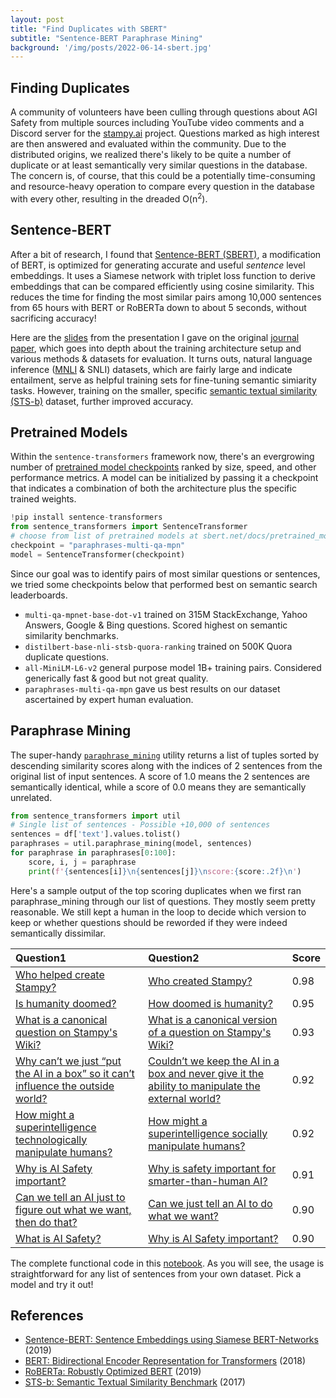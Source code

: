 ```yaml
---
layout: post
title: "Find Duplicates with SBERT"
subtitle: "Sentence-BERT Paraphrase Mining"
background: '/img/posts/2022-06-14-sbert.jpg'
---
```


## Finding Duplicates

A community of volunteers have been culling through questions about AGI Safety from multiple sources including YouTube video comments and a Discord server for the [stampy.ai](https://stampy.ai/wiki/Stampy) project. Questions marked as high interest are then answered and evaluated within the community. Due to the distributed origins, we realized there's likely to be quite a number of duplicate or at least semantically very similar questions in the database. The concern is, of course, that this could be a potentially time-consuming and resource-heavy operation to compare every question in the database with every other, resulting in the dreaded O(n<sup>2</sup>).

## Sentence-BERT

After a bit of research, I found that [Sentence-BERT (SBERT)](https://sbert.net/), a modification of BERT, is optimized for generating accurate and useful *sentence* level embeddings. It uses a Siamese network with  triplet loss function to derive embeddings that can be compared efficiently using cosine similarity. This reduces the time for finding the most similar pairs among 10,000 sentences from 65 hours with BERT or RoBERTa down to about 5 seconds, without sacrificing accuracy!

Here are the [slides](/docs/JournalClub%202022-07-27%20SBERT.pdf) from the presentation I gave on the original [journal paper](https://arxiv.org/abs/1908.10084), which goes into depth about the training architecture setup and various methods & datasets for evaluation. It turns outs, natural language inference ([MNLI](https://huggingface.co/datasets/SetFit/mnli) & SNLI) datasets, which are fairly large and indicate entailment, serve as helpful training sets for fine-tuning semantic simiarity tasks. However, training on the smaller, specific [semantic textual similarity (STS-b)](https://arxiv.org/abs/1708.00055v1) dataset, further improved accuracy.

## Pretrained Models

Within the `sentence-transformers` framework now, there's an evergrowing number of [pretrained model checkpoints](https://sbert.net/docs/pretrained_models.html) ranked by size, speed, and other performance metrics. A model can be initialized by passing it a checkpoint that indicates a combination of both the architecture plus the specific trained weights.

```python
!pip install sentence-transformers
from sentence_transformers import SentenceTransformer
# choose from list of pretrained models at sbert.net/docs/pretrained_models.html
checkpoint = "paraphrases-multi-qa-mpn"
model = SentenceTransformer(checkpoint)
```

Since our goal was to identify pairs of most similar questions or sentences, we tried some checkpoints below that performed best on semantic search leaderboards.

- `multi-qa-mpnet-base-dot-v1` trained on 315M StackExchange, Yahoo Answers, Google & Bing questions. Scored highest on semantic similarity benchmarks.
- `distilbert-base-nli-stsb-quora-ranking` trained on 500K Quora duplicate questions.
- `all-MiniLM-L6-v2` general purpose model 1B+ training pairs. Considered generically fast & good but not great quality.
- `paraphrases-multi-qa-mpn` gave us best results on our dataset ascertained by expert human evaluation.

## Paraphrase Mining

The super-handy [`paraphrase_mining`](https://sbert.net/examples/applications/paraphrase-mining/README.html#paraphrase-mining) utility returns a list of tuples sorted by descending similarity scores along with the indices of 2 sentences from the original list of input sentences. A score of 1.0 means the 2 sentences are semantically identical, while a score of 0.0 means they are semantically unrelated.

```python
from sentence_transformers import util
# Single list of sentences - Possible +10,000 of sentences
sentences = df['text'].values.tolist()
paraphrases = util.paraphrase_mining(model, sentences)
for paraphrase in paraphrases[0:100]:
    score, i, j = paraphrase
    print(f'{sentences[i]}\n{sentences[j]}\nscore:{score:.2f}\n')  
```

Here's a sample output of the top scoring duplicates when we first ran paraphrase_mining through our list of questions. They mostly seem pretty reasonable. We still kept a human in the loop to decide which version to keep or whether questions should be reworded if they were indeed semantically dissimilar.

| Question1 | Question2 | Score |
| :--- | :--- | :--- |
| [Who helped create Stampy?](https://stampy.ai/wiki/Who_helped_create_Stampy%3F) | [Who created Stampy?](https://stampy.ai/wiki/Who_created_Stampy%3F) | 0.98 |
| [Is humanity doomed?](https://stampy.ai/wiki/Is_humanity_doomed%3F) | [How doomed is humanity?](https://stampy.ai/wiki/How_doomed_is_humanity%3F) | 0.95 |
| [What is a canonical question on Stampy's Wiki?](https://stampy.ai/wiki/What_is_a_canonical_question_on_Stampy%27s_Wiki%3F) | [What is a canonical version of a question on Stampy's Wiki?](https://stampy.ai/wiki/What_is_a_canonical_version_of_a_question_on_Stampy%27s_Wiki%3F) | 0.93 |
| [Why can’t we just “put the AI in a box” so it can’t influence the outside world?](https://stampy.ai/wiki/Why_can%E2%80%99t_we_just_%E2%80%9Cput_the_AI_in_a_box%E2%80%9D_so_it_can%E2%80%99t_influence_the_outside_world%3F) | [Couldn’t we keep the AI in a box and never give it the ability to manipulate the external world?](https://stampy.ai/wiki/Couldn%E2%80%99t_we_keep_the_AI_in_a_box_and_never_give_it_the_ability_to_manipulate_the_external_world%3F) | 0.92 |
| [How might a superintelligence technologically manipulate humans?](https://stampy.ai/wiki/How_might_a_superintelligence_technologically_manipulate_humans%3F) | [How might a superintelligence socially manipulate humans?](https://stampy.ai/wiki/How_might_a_superintelligence_socially_manipulate_humans%3F) | 0.92 |
| [Why is AI Safety important?](https://stampy.ai/wiki/Why_is_AI_Safety_important%3F) | [Why is safety important for smarter-than-human AI?](https://stampy.ai/wiki/Why_is_safety_important_for_smarter-than-human_AI%3F) | 0.91 |
| [Can we tell an AI just to figure out what we want, then do that?](https://stampy.ai/wiki/Can_we_tell_an_AI_just_to_figure_out_what_we_want,_then_do_that%3F) | [Can we just tell an AI to do what we want?](https://stampy.ai/wiki/Can_we_just_tell_an_AI_to_do_what_we_want%3F) | 0.90 |
| [What is AI Safety?](https://stampy.ai/wiki/What_is_AI_Safety%3F) | [Why is AI Safety important?](https://stampy.ai/wiki/Why_is_AI_Safety_important%3F) | 0.90 |

The complete functional code in this [notebook](https://colab.research.google.com/github/ccstan99/ccstan99.github.io/blob/main/docs/sbert-paraphrase-mining.ipynb). As you will see, the usage is straightforward for any list of sentences from your own dataset. Pick a model and try it out!

## References

- [Sentence-BERT: Sentence Embeddings using Siamese BERT-Networks](https://arxiv.org/abs/1908.10084) (2019)
- [BERT: Bidirectional Encoder Representation for Transformers](https://arxiv.org/abs/1810.04805) (2018)
- [RoBERTa: Robustly Optimized BERT](https://arxiv.org/abs/1907.11692) (2019)
- [STS-b: Semantic Textual Similarity Benchmark](https://arxiv.org/abs/1708.00055v1) (2017)
